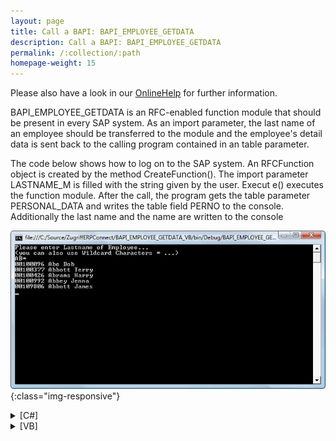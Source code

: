 ```yaml
---
layout: page
title: Call a BAPI: BAPI_EMPLOYEE_GETDATA
description: Call a BAPI: BAPI_EMPLOYEE_GETDATA
permalink: /:collection/:path
homepage-weight: 15
---
```


Please also have a look in our [OnlineHelp](https://help.theobald-software.com/en/) for further information.

BAPI_EMPLOYEE_GETDATA is an RFC-enabled function module that should be present in every SAP system. As an import parameter, the last name of an employee should be transferred to the module and the employee's detail data is sent back to the calling program contained in an table parameter.

The code below shows how to log on to the SAP system. An RFCFunction object is created by the method CreateFunction(). The import parameter LASTNAME_M is filled with the string given by the user. Execut e() executes the function module. After the call, the program gets the table parameter PERSONAL_DATA and writes the table field PERNO to the console. Additionally the last name and the name are written to the console

![BAPI_EMPLOYEE_GETDATA](/img/contents/BAPI_EMPLOYEE_GETDATA.jpg){:class="img-responsive"}

<details>
<summary>[C#]</summary>
{% highlight csharp %}
static void Main(string[] args)
        {
            R3Connection con = new R3Connection("Host", 05, "User", "Password", "DE", "800");
            con.Open(false);
  
            // Create a function object
            RFCFunction func = con.CreateFunction("BAPI_EMPLOYEE_GETDATA");
            Console.WriteLine("Please enter Lastname of Employee...");
            Console.WriteLine("(you can also use Wildcard Characters * ...)"); 
  
            // fill the export parameter
            string  EmployeeLM = Console.ReadLine();
            func.Exports["LASTNAME_M"].ParamValue = EmployeeLM;
            func.Exports["DATE"].ParamValue = ERPConnect.ConversionUtils.NetDate2SAPDate(System.DateTime.Now); 
            try
            {
                func.Execut e();
            }
            catch (ERPException e)
            {
                Console.WriteLine(e.Message);
                Console.ReadLine();
                return;
            }
  
            // Output the result of the function module
            RFCTable EmployeeDataTable = func.Tables["PERSONAL_DATA"];
            if (EmployeeDataTable.RowCount > 0)
            {
                for (int i = 0; i < EmployeeDataTable.RowCount; i++)
                {
                    Console.WriteLine(
                    EmployeeDataTable.Rows[i]["PERNO"].ToString() + " " +
                    EmployeeDataTable.Rows[i]["LAST_NAME"].ToString() + " " +
                    EmployeeDataTable.Rows[i]["FIRSTNAME"].ToString());
                }
            }
            else
            {
                Console.WriteLine("No Employee found");
            }
            Console.ReadLine();
        }
    }<br>
{% endhighlight %}
</details>


<details>
<summary>[VB]</summary>
{% highlight visualbasic %}
Sub Main()
  
     Dim con As New R3Connection("host", 5, "User", "Password", "DE", "800")
  
        con.Open(False)
        Dim sii As String = con.Codepage()
        ' Create a function object
        Dim func = con.CreateFunction("BAPI_EMPLOYEE_GETDATA")
        Console.WriteLine("Please enter Lastname of Employee...")
        Console.WriteLine("(you can also use Wildcard Characters * ...)")
  
        ' fill the export parameter
        Dim EmployeeLM As String = Console.ReadLine()
        func.Exports("LASTNAME_M").ParamValue = EmployeeLM
        func.Exports("DATE").ParamValue = ERPConnect.ConversionUtils.NetDate2SAPDate(System.DateTime.Now)
  
        Try
            func.Execut e()
        Catch e As ERPException
            Console.WriteLine(e.Message)
            Console.ReadLine()
            Return
        End Try
  
        Dim EmployeeDataTable As RFCTable = func.Tables("PERSONAL_DATA")
        If EmployeeDataTable.RowCount > 0 Then
            For i As Integer = 0 To EmployeeDataTable.RowCount - 1
                Console.WriteLine(EmployeeDataTable.Rows(i)("PERNO").ToString() + _
                                  " " + EmployeeDataTable.Rows(i)("LAST_NAME").ToString() + _
                                  " " + EmployeeDataTable.Rows(i)("FIRSTNAME").ToString())
            Next i
        Else
            Console.WriteLine("No Employee found")
        End If
        Console.ReadLine()
    End Sub
{% endhighlight %}
</details>
